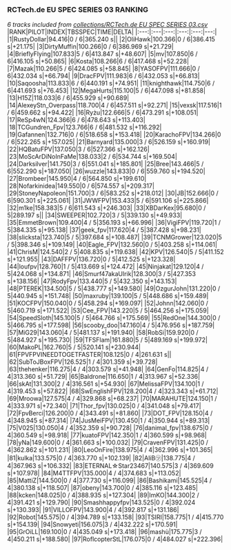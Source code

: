 ### RCTech.de EU SPEC SERIES 03 RANKING
*6 tracks included from [collections/RCTech.de EU SPEC SERIES 03.csv](/collections/RCTech.de%20EU%20SPEC%20SERIES%2003.csv)*
|RANK|PILOT|INDEX|TBSSPEC|TIME|DELTA|
|:---:|:---|:---:|:---:|:---:|---:|
|1|RustyDollar|94.416|0 / 6|365.240 s||
|2|OliHawk|100.366|0 / 6|386.415 s|+21.175|
|3|DirtyMuffin|100.266|0 / 6|386.969 s|+21.729|
|4|BrieflyFlying|107.833|5 / 6|413.847 s|+48.607|
|5|mv|107.850|6 / 6|416.105 s|+50.865|
|6|Kosta|108.266|6 / 6|417.468 s|+52.228|
|7|Mazak|110.266|5 / 6|424.085 s|+58.845|
|8|YASOFPV|111.666|0 / 6|432.034 s|+66.794|
|9|DracFPV|111.983|6 / 6|432.053 s|+66.813|
|10|Saqoosha|113.833|6 / 6|440.191 s|+74.951|
|11|knighthawk|114.750|6 / 6|441.693 s|+76.453|
|12|MegaHurts|115.100|5 / 6|447.098 s|+81.858|
|13|H15Z|118.033|6 / 6|455.929 s|+90.689|
|14|AlexeyStn_Overpass|118.700|4 / 6|457.511 s|+92.271|
|15|vexsk|117.516|1 / 6|459.662 s|+94.422|
|16|Ryżu|122.666|5 / 6|473.291 s|+108.051|
|17|ReSp4wN|124.366|6 / 6|478.643 s|+113.403|
|18|TCGundren_Fpv|123.766|6 / 6|481.532 s|+116.292|
|19|Gafannen|132.716|0 / 6|518.658 s|+153.418|
|20|KarachoFPV|134.266|0 / 6|522.265 s|+157.025|
|21|Barnyard|135.000|3 / 6|526.159 s|+160.919|
|22|HQBatuFPV|137.050|3 / 6|527.366 s|+162.126|
|23|MoScArDiNoInFaMe|138.033|2 / 6|534.744 s|+169.504|
|24|Darksilver|141.750|3 / 6|551.041 s|+185.801|
|25|Bree|143.466|5 / 6|552.290 s|+187.050|
|26|wuzzle|143.833|0 / 6|559.760 s|+194.520|
|27|Brombeer|145.950|4 / 6|564.850 s|+199.610|
|28|Nofarkinidea|149.550|0 / 6|574.557 s|+209.317|
|29|StoneyNapoleon|151.700|3 / 6|583.252 s|+218.012|
|30|JB|152.666|0 / 6|590.301 s|+225.061|
|31|JWWFPV|153.433|5 / 6|591.106 s|+225.866|
|32|m1ke|158.383|5 / 6|611.543 s|+246.303|
|33|XBDarKex|95.680|0 / 5|289.197 s||
|34|SWEEPER|102.720|3 / 5|339.130 s|+49.933|
|35|EmmetBrown|109.400|4 / 5|356.193 s|+66.996|
|36|VigiFPV|119.720|1 / 5|384.335 s|+95.138|
|37|geek_fpv|117.620|4 / 5|387.428 s|+98.231|
|38|slicksta|123.740|5 / 5|397.684 s|+108.487|
|39|TCNMGrower|123.020|5 / 5|398.346 s|+109.149|
|40|Eagle_FPV|132.560|0 / 5|403.258 s|+114.061|
|41|ChrisM|124.540|2 / 5|408.835 s|+119.638|
|42|KPV|126.540|5 / 5|411.152 s|+121.955|
|43|DAFFPV|136.720|0 / 5|412.525 s|+123.328|
|44|loufpv|128.760|1 / 5|413.669 s|+124.472|
|45|Ninjakat|129.120|4 / 5|424.068 s|+134.871|
|46|Smurf47akaUlrik|128.300|3 / 5|427.353 s|+138.156|
|47|RodyFpv|133.440|5 / 5|432.350 s|+143.153|
|48|PTEREK|134.500|5 / 5|438.777 s|+149.580|
|49|OzgurJohn|131.220|0 / 5|440.945 s|+151.748|
|50|maxruby|139.100|5 / 5|448.686 s|+159.489|
|51|KOCFPV|150.040|0 / 5|458.294 s|+169.097|
|52|Johnn|142.060|0 / 5|460.719 s|+171.522|
|53|Cee_FPV|143.220|5 / 5|464.256 s|+175.059|
|54|SpeedSloth|145.100|5 / 5|464.766 s|+175.569|
|55|RedOne|144.300|0 / 5|466.795 s|+177.598|
|56|scooby_doo|147.160|4 / 5|476.956 s|+187.759|
|57|MiG29|143.060|4 / 5|481.137 s|+191.940|
|58|RobSi|159.920|0 / 5|484.927 s|+195.730|
|59|TFSFlam|161.880|5 / 5|489.169 s|+199.972|
|60|MakoPL|162.760|5 / 5|520.141 s|+230.944|
|61|FPVFPVINEEDTOGETFASTER|108.125|0 / 4|261.631 s||
|62|SubToJBoxFPV|126.525|1 / 4|301.359 s|+39.728|
|63|thehenker|116.275|4 / 4|303.579 s|+41.948|
|64|GenFo|114.825|4 / 4|313.360 s|+51.729|
|65|Baldrone|116.650|1 / 4|313.967 s|+52.336|
|66|skAt|131.300|2 / 4|316.561 s|+54.930|
|67|MelissaFPV|134.100|1 / 4|319.453 s|+57.822|
|68|SwEnglishFPV|128.200|4 / 4|323.343 s|+61.712|
|69|Mroowa|127.575|4 / 4|329.868 s|+68.237|
|70|MARAHUTE|124.150|1 / 4|333.971 s|+72.340|
|71|Thor_fpv|130.025|0 / 4|341.048 s|+79.417|
|72|FpvBerci|126.200|0 / 4|343.491 s|+81.860|
|73|DOT_FPV|128.150|4 / 4|348.945 s|+87.314|
|74|JusMeiFPV|130.450|1 / 4|350.944 s|+89.313|
|75|V025|130.050|4 / 4|352.359 s|+90.728|
|76|danimal_fpv|138.675|0 / 4|360.549 s|+98.918|
|77|kuatoFPV|142.350|1 / 4|360.599 s|+98.968|
|78|yNa|149.600|0 / 4|361.663 s|+100.032|
|79|CravenFPV|131.425|0 / 4|362.862 s|+101.231|
|80|LeoOnFire|138.975|4 / 4|362.996 s|+101.365|
|81|kulka|133.575|0 / 4|363.770 s|+102.139|
|82|AliB㋡|138.775|4 / 4|367.963 s|+106.332|
|83|ETERNAL☆Star23467|140.575|3 / 4|369.609 s|+107.978|
|84|M4TTFPV|135.000|4 / 4|374.683 s|+113.052|
|85|MattiZ|144.500|0 / 4|377.730 s|+116.099|
|86|Bashikami|145.525|4 / 4|380.138 s|+118.507|
|87|obeny|143.700|0 / 4|385.116 s|+123.485|
|88|kcken|148.025|0 / 4|388.935 s|+127.304|
|89|ImKO|144.300|2 / 4|391.421 s|+129.790|
|90|Smashhappyfpv|143.525|0 / 4|392.024 s|+130.393|
|91|VILLOFPV|143.900|4 / 4|392.817 s|+131.186|
|92|Robot|145.575|0 / 4|394.789 s|+133.158|
|93|TSIRI|158.775|1 / 4|415.770 s|+154.139|
|94|Snowyeti|156.075|3 / 4|432.222 s|+170.591|
|95|GrOiLL|169.100|0 / 4|435.049 s|+173.418|
|96|mashù|175.775|3 / 4|450.211 s|+188.580|
|97|RoflcopterStL|176.075|0 / 4|484.027 s|+222.396|
